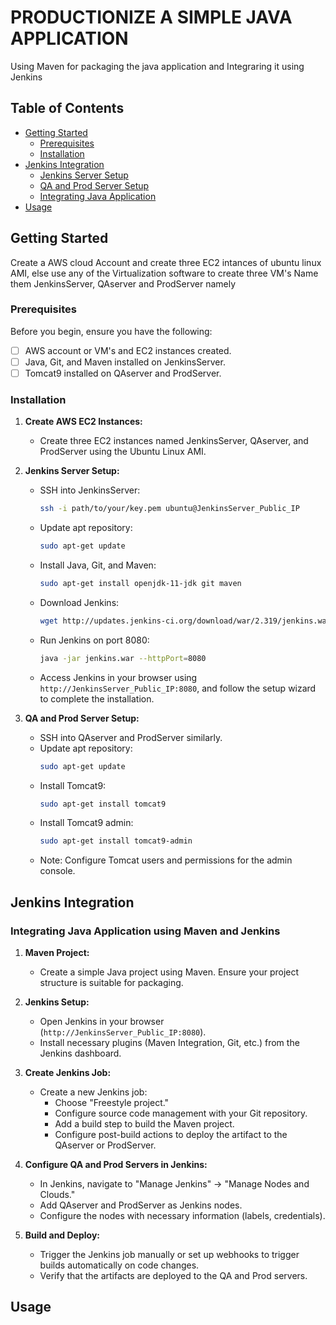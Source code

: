 # PRODUCTIONIZE A SIMPLE JAVA APPLICATION
Using Maven for packaging the java application and Integraring it using Jenkins

## Table of Contents

- [Getting Started](#getting-started)
  - [Prerequisites](#prerequisites)
  - [Installation](#installation)
- [Jenkins Integration](#jenkins-integration)
  - [Jenkins Server Setup](#jenkins-server-setup)
  - [QA and Prod Server Setup](#qa-and-prod-server-setup)
  - [Integrating Java Application](#integrating-java-application-using-maven-and-jenkins)
- [Usage](#usage)

## Getting Started
Create a AWS cloud Account and create three EC2 intances of ubuntu linux AMI, else use any of the Virtualization
software to create three VM's
Name them JenkinsServer, QAserver and ProdServer namely

### Prerequisites

Before you begin, ensure you have the following:

- [ ] AWS account or VM's and EC2 instances created.
- [ ] Java, Git, and Maven installed on JenkinsServer.
- [ ] Tomcat9 installed on QAserver and ProdServer.

### Installation

1. **Create AWS EC2 Instances:**
   - Create three EC2 instances named JenkinsServer, QAserver, and ProdServer using the Ubuntu Linux AMI.

2. **Jenkins Server Setup:**
   - SSH into JenkinsServer:
     ```bash
     ssh -i path/to/your/key.pem ubuntu@JenkinsServer_Public_IP
     ```
   - Update apt repository:
     ```bash
     sudo apt-get update
     ```
   - Install Java, Git, and Maven:
     ```bash
     sudo apt-get install openjdk-11-jdk git maven
     ```
   - Download Jenkins:
     ```bash
     wget http://updates.jenkins-ci.org/download/war/2.319/jenkins.war
     ```
   - Run Jenkins on port 8080:
     ```bash
     java -jar jenkins.war --httpPort=8080
     ```
   - Access Jenkins in your browser using `http://JenkinsServer_Public_IP:8080`, and follow the setup wizard to complete the installation.

3. **QA and Prod Server Setup:**
   - SSH into QAserver and ProdServer similarly.
   - Update apt repository:
     ```bash
     sudo apt-get update
     ```
   - Install Tomcat9:
     ```bash
     sudo apt-get install tomcat9
     ```
   - Install Tomcat9 admin:
     ```bash
     sudo apt-get install tomcat9-admin
     ```
   - Note: Configure Tomcat users and permissions for the admin console.

## Jenkins Integration

### Integrating Java Application using Maven and Jenkins

1. **Maven Project:**
   - Create a simple Java project using Maven. Ensure your project structure is suitable for packaging.

2. **Jenkins Setup:**
   - Open Jenkins in your browser (`http://JenkinsServer_Public_IP:8080`).
   - Install necessary plugins (Maven Integration, Git, etc.) from the Jenkins dashboard.

3. **Create Jenkins Job:**
   - Create a new Jenkins job:
     - Choose "Freestyle project."
     - Configure source code management with your Git repository.
     - Add a build step to build the Maven project.
     - Configure post-build actions to deploy the artifact to the QAserver or ProdServer.

4. **Configure QA and Prod Servers in Jenkins:**
   - In Jenkins, navigate to "Manage Jenkins" -> "Manage Nodes and Clouds."
   - Add QAserver and ProdServer as Jenkins nodes.
   - Configure the nodes with necessary information (labels, credentials).

5. **Build and Deploy:**
   - Trigger the Jenkins job manually or set up webhooks to trigger builds automatically on code changes.
   - Verify that the artifacts are deployed to the QA and Prod servers.

## Usage


